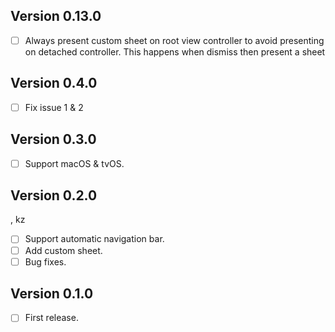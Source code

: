 
## Version 0.13.0

- [ ] Always present custom sheet on root view controller to avoid presenting on detached controller. 
  This happens when dismiss then present a sheet

## Version 0.4.0

- [ ] Fix issue 1 & 2

## Version 0.3.0

- [ ] Support macOS & tvOS.

## Version 0.2.0
, kz
- [ ] Support automatic navigation bar.
- [ ] Add custom sheet.
- [ ] Bug fixes.

## Version 0.1.0

- [ ] First release.

